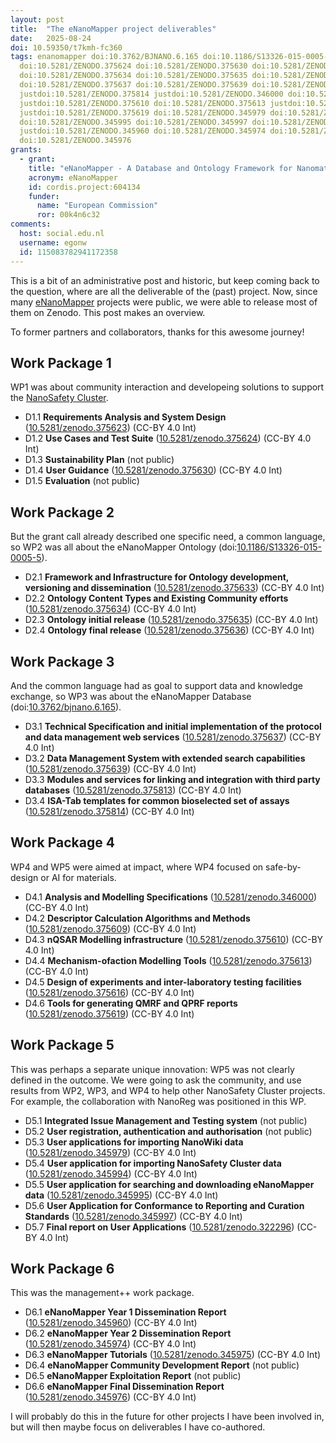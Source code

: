 ```yaml
---
layout: post
title:  "The eNanoMapper project deliverables"
date:   2025-08-24
doi: 10.59350/t7kmh-fc360
tags: enanomapper doi:10.3762/BJNANO.6.165 doi:10.1186/S13326-015-0005-5 doi:10.5281/ZENODO.375623
  doi:10.5281/ZENODO.375624 doi:10.5281/ZENODO.375630 doi:10.5281/ZENODO.375633
  doi:10.5281/ZENODO.375634 doi:10.5281/ZENODO.375635 doi:10.5281/ZENODO.375636
  doi:10.5281/ZENODO.375637 doi:10.5281/ZENODO.375639 doi:10.5281/ZENODO.375813
  justdoi:10.5281/ZENODO.375814 justdoi:10.5281/ZENODO.346000 doi:10.5281/ZENODO.375609
  justdoi:10.5281/ZENODO.375610 doi:10.5281/ZENODO.375613 justdoi:10.5281/ZENODO.375616
  justdoi:10.5281/ZENODO.375619 doi:10.5281/ZENODO.345979 doi:10.5281/ZENODO.345994
  doi:10.5281/ZENODO.345995 doi:10.5281/ZENODO.345997 doi:10.5281/ZENODO.322296
  justdoi:10.5281/ZENODO.345960 doi:10.5281/ZENODO.345974 doi:10.5281/ZENODO.345975
  doi:10.5281/ZENODO.345976
grants:
  - grant:
    title: "eNanoMapper - A Database and Ontology Framework for Nanomaterials Design and Safety Assessment"
    acronym: eNanoMapper
    id: cordis.project:604134
    funder:
      name: "European Commission"
      ror: 00k4n6c32
comments:
  host: social.edu.nl
  username: egonw
  id: 115083782941172358
---
```


This is a bit of an administrative post and historic, but keep coming back to the question, where are all the deliverable
of the (past) project. Now, since many [eNanoMapper](https://chem-bla-ics.linkedchemistry.info/tag/enanomapper) projects
were public, we were able to release most of them on Zenodo. This post makes an overview.

To former partners and collaborators, thanks for this awesome journey!

## Work Package 1

WP1 was about community interaction and developeing solutions to support the [NanoSafety Cluster](https://www.nanosafetycluster.eu/).

* D1.1 **Requirements Analysis and System Design** ([10.5281/zenodo.375623](https://zenodo.org/record/375623)) (CC-BY 4.0 Int)
* D1.2 **Use Cases and Test Suite** ([10.5281/zenodo.375624](https://zenodo.org/record/375624)) (CC-BY 4.0 Int)
* D1.3 **Sustainability Plan** (not public)
* D1.4 **User Guidance** ([10.5281/zenodo.375630](https://zenodo.org/record/375630)) (CC-BY 4.0 Int)
* D1.5 **Evaluation** (not public)

## Work Package 2

But the grant call already described one specific need, a common language, so WP2 was all about the eNanoMapper Ontology (doi:[10.1186/S13326-015-0005-5](https://doi.org/10.1186/S13326-015-0005-5)).

* D2.1 **Framework and Infrastructure for Ontology development, versioning and dissemination** ([10.5281/zenodo.375633](https://zenodo.org/record/375633)) (CC-BY 4.0 Int)
* D2.2 **Ontology Content Types and Existing Community efforts** ([10.5281/zenodo.375634](https://zenodo.org/record/375634)) (CC-BY 4.0 Int)
* D2.3 **Ontology initial release** ([10.5281/zenodo.375635](https://zenodo.org/record/375635)) (CC-BY 4.0 Int)
* D2.4 **Ontology final release** ([10.5281/zenodo.375636](https://zenodo.org/record/375636)) (CC-BY 4.0 Int)

## Work Package 3

And the common language had as goal to support data and knowledge exchange, so WP3 was about the eNanoMapper Database (doi:[10.3762/bjnano.6.165](https://doi.org/10.3762/bjnano.6.165)).

* D3.1 **Technical Specification and initial implementation of the protocol and data management web services** ([10.5281/zenodo.375637](https://zenodo.org/record/375637)) (CC-BY 4.0 Int)
* D3.2 **Data Management System with extended search capabilities** ([10.5281/zenodo.375639](https://zenodo.org/record/375639)) (CC-BY 4.0 Int)
* D3.3 **Modules and services for linking and integration with third party databases** ([10.5281/zenodo.375813](https://zenodo.org/record/375813)) (CC-BY 4.0 Int)
* D3.4 **ISA-Tab templates for common bioselected set of assays** ([10.5281/zenodo.375814](https://zenodo.org/record/375814)) (CC-BY 4.0 Int)

## Work Package 4

WP4 and WP5 were aimed at impact, where WP4 focused on safe-by-design or AI for materials.

* D4.1 **Analysis and Modelling Specifications** ([10.5281/zenodo.346000](https://zenodo.org/record/346000)) (CC-BY 4.0 Int)
* D4.2 **Descriptor Calculation Algorithms and Methods** ([10.5281/zenodo.375609](https://zenodo.org/record/375609)) (CC-BY 4.0 Int)
* D4.3 **nQSAR Modelling infrastructure** ([10.5281/zenodo.375610](https://zenodo.org/record/375610)) (CC-BY 4.0 Int)
* D4.4 **Mechanism-ofaction Modelling Tools** ([10.5281/zenodo.375613](https://zenodo.org/record/375613)) (CC-BY 4.0 Int)
* D4.5 **Design of experiments and inter-laboratory testing facilities** ([10.5281/zenodo.375616](https://zenodo.org/record/375616)) (CC-BY 4.0 Int)
* D4.6 **Tools for generating QMRF and QPRF reports** ([10.5281/zenodo.375619](https://zenodo.org/record/375619)) (CC-BY 4.0 Int)

## Work Package 5

This was perhaps a separate unique innovation: WP5 was not clearly defined in the outcome. We were going to ask
the community, and use results from WP2, WP3, and WP4 to help other NanoSafety Cluster projects. For example, the collaboration
with NanoReg was positioned in this WP.

* D5.1 **Integrated Issue Management and Testing system** (not public)
* D5.2 **User registration, authentication and authorisation** (not public)
* D5.3 **User applications for importing NanoWiki data** ([10.5281/zenodo.345979](https://zenodo.org/record/345979)) (CC-BY 4.0 Int)
* D5.4 **User application for importing NanoSafety Cluster data** ([10.5281/zenodo.345994](https://zenodo.org/record/345994)) (CC-BY 4.0 Int)
* D5.5 **User application for searching and downloading eNanoMapper data** ([10.5281/zenodo.345995](https://zenodo.org/record/345995)) (CC-BY 4.0 Int)
* D5.6 **User Application for Conformance to Reporting and Curation Standards** ([10.5281/zenodo.345997](https://zenodo.org/record/345997)) (CC-BY 4.0 Int)
* D5.7 **Final report on User Applications** ([10.5281/zenodo.322296](https://zenodo.org/record/322296)) (CC-BY 4.0 Int)

## Work Package 6

This was the management++ work package.

* D6.1 **eNanoMapper Year 1 Dissemination Report** ([10.5281/zenodo.345960](https://zenodo.org/record/345960)) (CC-BY 4.0 Int)
* D6.2 **eNanoMapper Year 2 Dissemination Report** ([10.5281/zenodo.345974](https://zenodo.org/record/345974)) (CC-BY 4.0 Int)
* D6.3 **eNanoMapper Tutorials** ([10.5281/zenodo.345975](https://zenodo.org/record/345975)) (CC-BY 4.0 Int)
* D6.4 **eNanoMapper Community Development Report** (not public)
* D6.5 **eNanoMapper Exploitation Report** (not public)
* D6.6 **eNanoMapper Final Dissemination Report** ([10.5281/zenodo.345976](https://zenodo.org/record/345976)) (CC-BY 4.0 Int)

I will probably do this in the future for other projects I have been involved in, but will
then maybe focus on deliverables I have co-authored.
